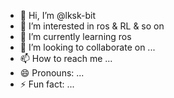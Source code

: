 - 👋 Hi, I’m @lksk-bit
- 👀 I’m interested in ros & RL & so on
- 🌱 I’m currently learning ros
- 💞️ I’m looking to collaborate on ...
- 📫 How to reach me ...
- 😄 Pronouns: ...
- ⚡ Fun fact: ...

<!---
lksk-bit/lksk-bit is a ✨ special ✨ repository because its `README.md` (this file) appears on your GitHub profile.
You can click the Preview link to take a look at your changes.
--->
